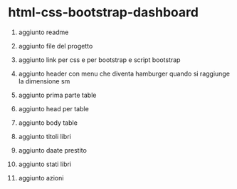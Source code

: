 html-css-bootstrap-dashboard
===

1. aggiunto readme

2. aggiunto file del progetto 

3. aggiunto link per css e per bootstrap e script bootstrap

4. aggiunto header con menu che diventa hamburger quando si raggiunge la dimensione sm

5. aggiunto prima parte table

6. aggiunto head per table

7. aggiunto body table 

8. aggiunto titoli libri

9. aggiunto daate prestito 

10. aggiunto stati libri

11. aggiunto azioni


